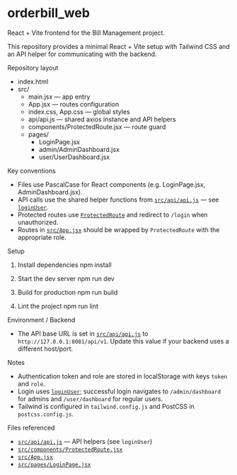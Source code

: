 # orderbill_web

React + Vite frontend for the Bill Management project.

This repository provides a minimal React + Vite setup with Tailwind CSS and an API helper for communicating with the backend.

Repository layout
- index.html
- src/
  - main.jsx — app entry
  - App.jsx — routes configuration
  - index.css, App.css — global styles
  - api/api.js — shared axios instance and API helpers
  - components/ProtectedRoute.jsx — route guard
  - pages/
    - LoginPage.jsx
    - admin/AdminDashboard.jsx
    - user/UserDashboard.jsx

Key conventions
- Files use PascalCase for React components (e.g. LoginPage.jsx, AdminDashboard.jsx).
- API calls use the shared helper functions from [`src/api/api.js`](src/api/api.js) — see [`loginUser`](src/api/api.js).
- Protected routes use [`ProtectedRoute`](src/components/ProtectedRoute.jsx) and redirect to `/login` when unauthorized.
- Routes in [`src/App.jsx`](src/App.jsx) should be wrapped by `ProtectedRoute` with the appropriate role.

Setup
1. Install dependencies
   npm install

2. Start the dev server
   npm run dev

3. Build for production
   npm run build

4. Lint the project
   npm run lint

Environment / Backend
- The API base URL is set in [`src/api/api.js`](src/api/api.js) to `http://127.0.0.1:8081/api/v1`. Update this value if your backend uses a different host/port.

Notes
- Authentication token and role are stored in localStorage with keys `token` and `role`.
- Login uses [`loginUser`](src/api/api.js); successful login navigates to `/admin/dashboard` for admins and `/user/dashboard` for regular users.
- Tailwind is configured in `tailwind.config.js` and PostCSS in `postcss.config.js`.

Files referenced
- [`src/api/api.js`](src/api/api.js) — API helpers (see `loginUser`)
- [`src/components/ProtectedRoute.jsx`](src/components/ProtectedRoute.jsx)
- [`src/App.jsx`](src/App.jsx)
- [`src/pages/LoginPage.jsx`](src/pages/LoginPage.jsx)
